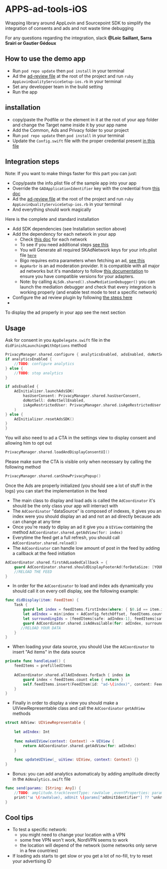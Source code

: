 # APPS-ad-tools-iOS

Wrapping library around AppLovin and Sourcepoint SDK to simplify the integration of consents and ads and not waste time debugging

For any questions regarding the integration, slack **@Loic Saillant, Sarra Srairi or Gautier Gédoux**


## How to use the demo app

* Run `pod repo update` then `pod install` in your terminal
* Ad the [ad-review file](https://www.notion.so/voodoo/Ads-in-BeReal-f56d438a6b6f4d2a8dd36e941a473fad?pvs=4#3aab2b062611417f920eff85e9c1e44f) at the root of the project and run `ruby AppLovinQualityServiceSetup-ios.rb` in your terminal
* Set any developper team in the build setting
* Run the app


## installation

* copy/paste the Podfile or the element in it at the root of your app folder and change the Target name inside it by your app name
* Add the Common, Ads and Privacy folder to your project
* Run `pod repo update` then `pod install` in your terminal
* Update the `Config.swift` file with the proper credential present [in this file](https://docs.google.com/spreadsheets/d/10GfnMXMkHk4YTUA1xX9oIcqg-vzzLkAdiWUDXRK9lU8/edit?pli=1#gid=0)

## Integration steps

Note: If you want to make things faster for this part you can just:
   * Copy/paste the info.plist file of the sample app into your app
   * Override the `GADApplicationIdentifier` key with the credential from [this doc](https://docs.google.com/spreadsheets/d/10GfnMXMkHk4YTUA1xX9oIcqg-vzzLkAdiWUDXRK9lU8/edit?pli=1#gid=0)
   * Ad the [ad-review file](https://www.notion.so/voodoo/Ads-in-BeReal-f56d438a6b6f4d2a8dd36e941a473fad?pvs=4#3aab2b062611417f920eff85e9c1e44f) at the root of the project and run `ruby AppLovinQualityServiceSetup-ios.rb` in your terminal
   * And everything should work magically

Here is the complete and standard installation

* Add SDK dependencies (see Installation section above)
* Add the dependency for each network in your app
    * Check [this doc](https://developers.applovin.com/en/ios/preparing-mediated-networks) for each network
    * To see if you need additional steps [see this](https://developers.applovin.com/en/ios/testing-networks/mediation-debugger/)
    * You will Generate all required SKAdNetwork keys for your info.plist file [`here`](https://developers.applovin.com/en/ios/overview/skadnetwork/)
    * Bigo requires extra parameters when fetching an ad, [see this](https://www.bigossp.com/guide/sdk/ios/mediation/maxAdapter#5-load-and-show-an-ad)
    * `AppHarbr` is an ad moderation provider. It is compatible with all major ad networks but it's mandatory to follow [this documentation](https://helpcenter.appharbr.com/hc/en-us/articles/17047099021329-Before-Starting#h_01HC2T5SAB7QXVTM8R5R04SX0V) to ensure you have compatible versions for your adapters.
    * Note: by calling `ALSdk.shared().showMediationDebugger()`
      you can launch the mediation debugger and check that every integration is working properly
      (and enable test mode to test a specific network)   
* Configure the ad review plugin by following [the steps here](https://developers.applovin.com/en/ios/overview/integration#enable-ad-review)
* 

To display the ad properly in your app see the next section

## Usage

Ask for consent in you `AppDelegate.swift` file in the `didFinishLaunchingWithOptions` method

```swift
PrivacyManager.shared.configure { analyticsEnabled, adsEnabled, doNotSellEnabled in
if analyticsEnabled {
    //TODO: configure analytics
} else {
    //TODO: stop analytics
}

if adsEnabled {
    AdInitializer.launchAdsSDK(
        hasUserConsent: PrivacyManager.shared.hasUserConsent,
        doNotSell: doNotSellEnabled,
        isAgeRestrictedUser: PrivacyManager.shared.isAgeRestrictedUser
    )
} else {
    AdInitializer.resetAdsSDK()
}
}
```

You will also need to ad a CTA in the settings view to display consent and allowing him to opt out

```swift
PrivacyManager.shared.loadAndDisplayConsentUI()     
```

Please make sure the CTA is visible only when necessary by calling the following method
```swift
PrivacyManager.shared.canShowPrivacyPopup()     
```


Once the Ads are properly initialized (you should see a lot of stuff in the logs) you can start the implementation in the feed

* The main class to display and load ads is called the `AdCoordinator` it's should be the only class your app will interract with
* The `AdCoordinator` "dataSource" is composed of indexes, it gives you an index were you should display an ad and not an ad directly because ads can change at any time
* Once you're ready to diplay an ad it give you a `UIView` containing the method `AdCoordinator.shared.getAdView(for: index)`
* Everytime the feed get a full refresh, you should call `AdCoordinator.shared.reload()`
* The `AdCoordinator` can handle low amount of post in the feed by adding a callback at the feed initiation
```swift
AdCoordinator.shared.firstAdLoadedCallback = {
    guard AdCoordinator.shared.shouldDisplayFooterAd(forDataSize: [YOUR DATA SIZE]) else { return }
    //RELOAD THE FEED
}
```

* In order for the `AdCoordinator` to load and index ads dynamically you should call it on every cell display, see the following example:
```swift
func didDisplay(item: FeedItem) {
    Task {
        guard let index = feedItems.firstIndex(where: { $0.id == item.id }) else { return }
        let adIndex = min(index + AdConfig.fetchOffset, feedItems.count) //We need to add an offset in order to not disturb the view generation
        let surroundingIds = [feedItems[safe: adIndex-1], feedItems[safe: adIndex+1]].compactMap { $0?.id } //this is used for Google Ad Mob integration
        guard AdCoordinator.shared.isAdAvailable(for: adIndex, surroundingIds: surroundingIds) else { return }
       //RELOAD YOUR DATA
    }
}
```

* When loading your data source, you should Use the `AdCoordinator` to insert "Ad items" in the data source
```swift
private func handleLoad() {
    feedItems = prefilledItems
    
    AdCoordinator.shared.allAdIndexes.forEach { index in
        guard index < feedItems.count else { return }
        self.feedItems.insert(FeedItem(id: "ad-\(index)", content: FeedItemContent.adIndex(index)), at: index)
    }
}
```

* Finally in order to display a view you should make a UIViewRepresentable class and call the `AdCoordinator` `getAdView` methods
```swift
struct AdView: UIViewRepresentable {
    
    let adIndex: Int
    
    func makeUIView(context: Context) -> UIView {
        return AdCoordinator.shared.getAdView(for: adIndex)
    }
    
    func updateUIView(_ uiView: UIView, context: Context) {}
}
```

* Bonus: you can add analytics automaticaly by adding amplitude directly in the `AdAnalytics.swift` file 
```swift
func send(params: [String: Any]) {
    //TODO: amplitude.track(eventType: rawValue ,eventProperties: params)
    print("📊 \(rawValue), adUnit \(params["adUnitIdentifier"] ?? "unknown")")
}
```

## Cool tips

* To test a specific network:
    * you might need to change your location with a VPN
    * some free VPN won't work, NordVPN seems to work
    * the location will depend of the network (some networks only serve in a few countries)
* If loading ads starts to get slow or you get a lot of no-fill, try to reset your advertising ID
